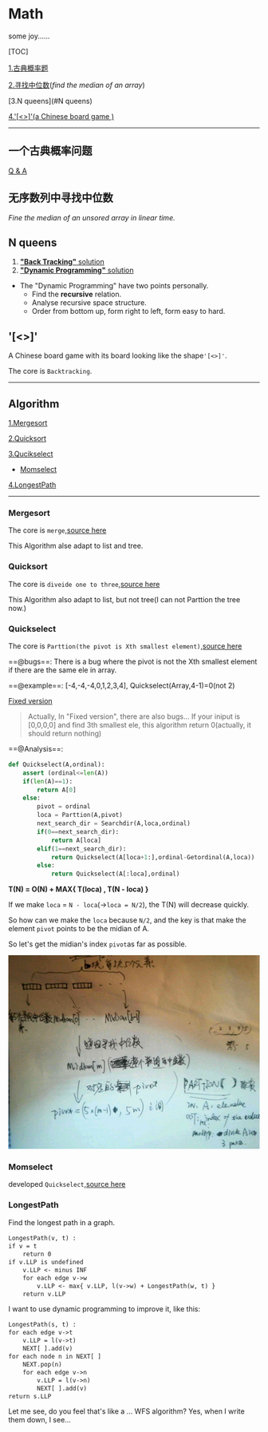 # Math
some joy......

[TOC]

[1.古典概率题](#一个古典概率问题)

[2.寻找中位数](#无序数列中寻找中位数)(*find the median of an array*)

[3.N queens](#N queens)

[4.'[<>]'(a Chinese board game )](#'[<>]')



---

##  一个古典概率问题

[Q & A](./19.8.1.0.md)

## 无序数列中寻找中位数

*Fine the median of an unsored array in linear time.*



## N queens
1. [**"Back Tracking"** solution](./source/PlaceQueens.py)
2. [**"Dynamic Programming"** solution](./source/PlaceQueen2.py)

* The "Dynamic Programming" have two points personally.
  * Find the **recursive** relation.
  * Analyse recursive space structure.
  * Order from bottom up, form right to left, form easy to hard.



## '[<>]'

A Chinese board game with its board looking like the shape`'[<>]'`.

The core is `Backtracking`.



---

## Algorithm

[1.Mergesort](#Mergesort)

[2.Quicksort](#Quicksort)

[3.Qucikselect](#Quicksort)

* [Momselect](#Momselect)

[4.LongestPath](#LongestPath)



---

### Mergesort

The core is `merge`,[source here](./source/Mergesort.py)

This Algorithm alse adapt to list and tree.

### Quicksort

The core is `diveide one to three`,[source here](./source/Quicksort.py)

This Algorithm also adapt to list, but not tree(I can not Parttion the tree now.)



### Quickselect
The core is `Parttion(the pivot is Xth smallest element)`,[source here](./source/Quickselect1.py)

==@bugs==: There is a bug where the pivot is not the Xth smallest element if there are the same ele in array.

==@example==: [-4,-4,-4,0,1,2,3,4], Quickselect(Array,4-1)=0(not 2) 

[Fixed version](./source/Quickselect2.py)

> Actually,  In "Fixed version", there are also bugs... If your iniput is [0,0,0,0] and find 3th smallest ele, this algorithm return 0(actually, it should return nothing)

==@Analysis==:

```python
def Quickselect(A,ordinal):
    assert (ordinal<=len(A))
    if(len(A)==1):
        return A[0]
    else:
        pivot = ordinal
        loca = Parttion(A,pivot)
        next_search_dir = Searchdir(A,loca,ordinal)
        if(0==next_search_dir):
            return A[loca]
        elif(1==next_search_dir):
            return Quickselect(A[loca+1:],ordinal-Getordinal(A,loca))
        else:
            return Quickselect(A[:loca],ordinal)
```

**T(N) = O(N) + MAX{ T(loca) , T(N - loca) }**

If we make `loca` = `N - loca`(->`loca = N/2`), the T(N) will decrease quickly.

So how can we make the `loca` because `N/2`,  and the key is that make the element `pivot` points to be the midian of A.

So let's get the midian's index `pivot`as far as possible.

![tips](./source.py/Mom.jpg)

### Momselect

developed `Quickselect`,[source here](./source/Momselect.py)



### LongestPath

Find the longest path in a graph.

```
LongestPath(v, t) :
if v = t
	return 0
if v.LLP is undefined 
	v.LLP <- minus INF
	for each edge v->w
		v.LLP <- max{ v.LLP, l(v->w) + LongestPath(w, t) }
	return v.LLP
```

I want to use dynamic programming to improve it, like this:

```
LongestPath(s, t) :
for each edge v->t
	v.LLP = l(v->t)
	NEXT[ ].add(v)
for each node n in NEXT[ ]
	NEXT.pop(n)
	for each edge v->n
		v.LLP = l(v->n)
		NEXT[ ].add(v)
return s.LLP
```

Let me see, do you feel that's like a ... WFS algorithm? Yes, when I write them down, I see...

